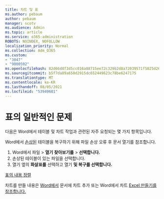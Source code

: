 ```yaml
---
title: 차트 및 표
ms.author: pebaum
author: pebaum
manager: scotv
ms.audience: Admin
ms.topic: article
ms.service: o365-administration
ROBOTS: NOINDEX, NOFOLLOW
localization_priority: Normal
ms.collection: Adm_O365
ms.custom:
- "3047"
- "9000592"
ms.openlocfilehash: 82d66d8f3d5cc016a88715ee72c329b2d8a72039571f5025d267339e9f3126a6
ms.sourcegitcommit: b5f7da89a650d2915dc652449623c78be6247175
ms.translationtype: MT
ms.contentlocale: ko-KR
ms.lasthandoff: 08/05/2021
ms.locfileid: "53949681"
---
```

# <a name="common-issues-with-tables"></a>표의 일반적인 문제 

다음은 Word에서 테이블 및 차트 작업과 관련된 자주 요청되는 몇 가지 항목입니다.

Word에서 [손상된](https://support.office.com/article/47df9d48-2165-4411-a699-1786ac734bc3) 테이블을 복구하기 위해 파일 손상 오류 후 문서 열기를 참조합니다.

 1. Word에서 파일   >  **열기 찾아보기를**  >  **선택합니다.**
 2. 손상된 테이블이 있는 파일을 선택합니다.
 3. 열기 옆의 **화살표를** 선택하고 열기 **및 복구를 선택합니다.**

[표의 내용 정렬](https://support.office.com/article/F8392477-4613-49CD-ABA6-7C2E48F1D91F)

차트를 만들 내용은 [Word에서](https://support.office.com/article/ff48e3eb-5e04-4368-a39e-20df7c798932) 문서에 차트 추가 또는 Word에서 차트 [Excel 만들기를 참조합니다.](https://support.office.com/article/11A7D2F0-4487-4A9B-BBC6-D50916CD4A57)